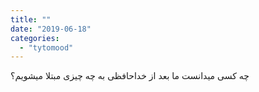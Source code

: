 ```yaml
---
title: ""
date: "2019-06-18"
categories: 
  - "tytomood"
---
```


چه کسی میدانست ما بعد از خداحافظی به چه چیزی مبتلا میشویم؟
